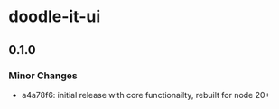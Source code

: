# doodle-it-ui

## 0.1.0

### Minor Changes

- a4a78f6: initial release with core functionailty, rebuilt for node 20+
